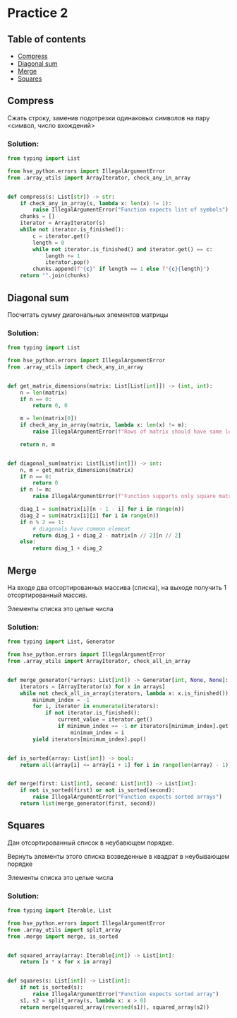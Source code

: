 # Practice 2

## Table of contents
+ [Compress](#compress)
+ [Diagonal sum](#diagonal-sum)
+ [Merge](#merge)
+ [Squares](#squares)

<a name="compress"><h2>Compress</h2></a>
Сжать строку, заменив подотрезки одинаковых символов на пару <символ, число вхождений>

### Solution:
```python
from typing import List

from hse_python.errors import IllegalArgumentError
from .array_utils import ArrayIterator, check_any_in_array


def compress(s: List[str]) -> str:
    if check_any_in_array(s, lambda x: len(x) != 1):
        raise IllegalArgumentError("Function expects list of symbols")
    chunks = []
    iterator = ArrayIterator(s)
    while not iterator.is_finished():
        c = iterator.get()
        length = 0
        while not iterator.is_finished() and iterator.get() == c:
            length += 1
            iterator.pop()
        chunks.append(f"{c}" if length == 1 else f"{c}{length}")
    return "".join(chunks)
```

<a name="diagonal-sum"><h2>Diagonal sum</h2></a>
Посчитать сумму диагональных элементов матрицы

### Solution:
```python
from typing import List

from hse_python.errors import IllegalArgumentError
from .array_utils import check_any_in_array


def get_matrix_dimensions(matrix: List[List[int]]) -> (int, int):
    n = len(matrix)
    if n == 0:
        return 0, 0

    m = len(matrix[0])
    if check_any_in_array(matrix, lambda x: len(x) != m):
        raise IllegalArgumentError(f"Rows of matrix should have same length")

    return n, m


def diagonal_sum(matrix: List[List[int]]) -> int:
    n, m = get_matrix_dimensions(matrix)
    if n == 0:
        return 0
    if n != m:
        raise IllegalArgumentError(f"Function supports only square matrix, matrix {n}x{m} were given")

    diag_1 = sum(matrix[i][n - 1 - i] for i in range(n))
    diag_2 = sum(matrix[i][i] for i in range(n))
    if n % 2 == 1:
        # diagonals have common element
        return diag_1 + diag_2 - matrix[n // 2][n // 2]
    else:
        return diag_1 + diag_2
```

<a name="merge"><h2>Merge</h2></a>
На входе два отсортированных массива (списка), на выходе получить 1 отсортированный массив.

Элементы списка это целые числа

### Solution:
```python
from typing import List, Generator

from hse_python.errors import IllegalArgumentError
from .array_utils import ArrayIterator, check_all_in_array


def merge_generator(*arrays: List[int]) -> Generator[int, None, None]:
    iterators = [ArrayIterator(x) for x in arrays]
    while not check_all_in_array(iterators, lambda x: x.is_finished()):
        minimum_index = -1
        for i, iterator in enumerate(iterators):
            if not iterator.is_finished():
                current_value = iterator.get()
                if minimum_index == -1 or iterators[minimum_index].get() > current_value:
                    minimum_index = i
        yield iterators[minimum_index].pop()


def is_sorted(array: List[int]) -> bool:
    return all(array[i] <= array[i + 1] for i in range(len(array) - 1))


def merge(first: List[int], second: List[int]) -> List[int]:
    if not is_sorted(first) or not is_sorted(second):
        raise IllegalArgumentError("Function expects sorted arrays")
    return list(merge_generator(first, second))
```

<a name="squares"><h2>Squares</h2></a>
Дан отсортированный список в неубавющем порядке.

Вернуть элементы этого списка возведенные в квадрат в неубывающем порядке

Элементы списка это целые числа

### Solution:
```python
from typing import Iterable, List

from hse_python.errors import IllegalArgumentError
from .array_utils import split_array
from .merge import merge, is_sorted


def squared_array(array: Iterable[int]) -> List[int]:
    return [x * x for x in array]


def squares(s: List[int]) -> List[int]:
    if not is_sorted(s):
        raise IllegalArgumentError("Function expects sorted array")
    s1, s2 = split_array(s, lambda x: x > 0)
    return merge(squared_array(reversed(s1)), squared_array(s2))
```